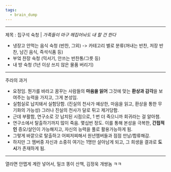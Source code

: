 ```yaml
---
tags:
  - brain_dump
---
```

---
제목 : 집구석 숙청 | _가족들이 마구 헤집어놔도 내 할 건 한다_
- 냉장고 안먹는 음식 숙청 (반찬, 그외) -> 카테고리 별로 분류(꺼내는 반찬, 저장 반찬, 남긴 음식, 즉석식품 등)
- 부엌 찬장 숙청 (믹서기, 안쓰는 반찬통/그릇 등)
- 내 방 숙청 (1년 이상 쓰지 않은 물품 버리기)
---
주라의 과거
- 요정임. 뭔가를 바라고 꿈꾸는 사람들의 **마음을 읽어** 그것에 맞는 **환상과 감각**을 보여주는 능력을 가지고, 그게 본성임.
- 실험실로 납치돼서 실험당함. (진실의 천사가 예상한, 마음을 읽고, 환상을 통한 무기화의 가능성) 그러나 진실의 천사가 달로 튀고 제거당함.
- 근데 부활함, 연구소로 갓 납치된 시점으로, 1 번 더 죽으니까 회귀라는 걸 알아챔.
- 연구소에서 탈출하기까지 많이 죽음. 몇십번 정도. 이를 통해 본성을 극복한, **간접적인** 증오/살인이 가능해지고, 자신의 능력을 풀로 활용가능하게 됨.
- 그렇게 바깥으로 탈출하고 어찌저찌해서 원년멤버들과 점점 만남/합류해감.
- 하지만 그 멤버중 자신과 소중히 여기는 1명만 살아남게 되고, 그 희생을 결과로 **도시**가 존재하게 됨.

---
열라면 안맵게 계란 넣어서, 밀크 똥이 산책, 김정욱 개쌍놈 ㅋㅋ